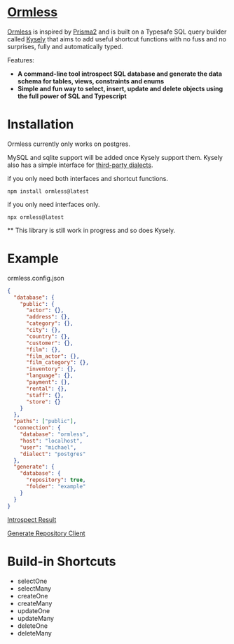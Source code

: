 # [Ormless](https://github.com/xiaoyu-tamu/ormless)

[Ormless](https://github.com/xiaoyu-tamu/ormless) is inspired by [Prisma2](https://github.com/prisma/prisma) and is built on a Typesafe SQL query builder called [Kysely](https://github.com/koskimas/kysely) that aims to add useful shortcut functions with no fuss and no surprises, fully and automatically typed.

Features:

- **A command-line tool introspect SQL database and generate the data schema for tables, views, constraints and enums**
- **Simple and fun way to select, insert, update and delete objects using the full power of SQL and Typescript**

# Installation


Ormless currently only works on postgres.

MySQL and sqlite support will be added once Kysely support them. Kysely also has a simple interface for [third-party dialects](https://koskimas.github.io/kysely/interfaces/Dialect.html).

if you only need both interfaces and shortcut functions.

`npm install ormless@latest`

if you only need interfaces only.

`npx ormless@latest`

\*\* This library is still work in progress and so does Kysely.

# Example

ormless.config.json

```json
{
  "database": {
    "public": {
      "actor": {},
      "address": {},
      "category": {},
      "city": {},
      "country": {},
      "customer": {},
      "film": {},
      "film_actor": {},
      "film_category": {},
      "inventory": {},
      "language": {},
      "payment": {},
      "rental": {},
      "staff": {},
      "store": {}
    }
  },
  "paths": ["public"],
  "connection": {
    "database": "ormless",
    "host": "localhost",
    "user": "michael",
    "dialect": "postgres"
  },
  "generate": {
    "database": {
      "repository": true,
      "folder": "example"
    }
  }
}
```

[Introspect Result](https://github.com/xiaoyu-tamu/ormless/blob/main/example/database.ts)

[Generate Repository Client](https://github.com/xiaoyu-tamu/ormless/blob/main/example/index.ts)

# Build-in Shortcuts

- selectOne
- selectMany
- createOne
- createMany
- updateOne
- updateMany
- deleteOne
- deleteMany
